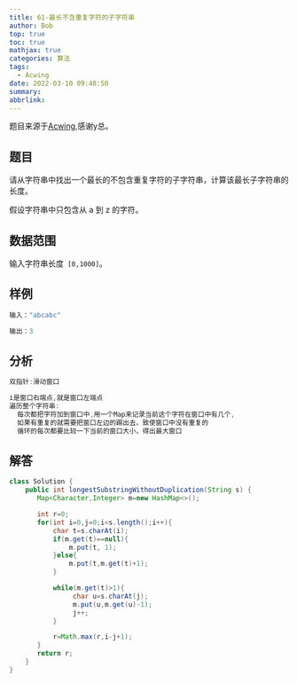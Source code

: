 ```yaml
---
title: 61-最长不含重复字符的子字符串
author: Bob
top: true
toc: true
mathjax: true
categories: 算法
tags:
  - Acwing
date: 2022-03-10 09:48:50
summary:
abbrlink:
---
```

题目来源于[Acwing](https://www.acwing.com/),感谢y总。



## 题目
请从字符串中找出一个最长的不包含重复字符的子字符串，计算该最长子字符串的长度。

假设字符串中只包含从 a 到 z 的字符。

## 数据范围
输入字符串长度` [0,1000]`。

## 样例
```java
输入："abcabc"

输出：3
```

## 分析
```java
双指针:滑动窗口

i是窗口右端点,就是窗口左端点
遍历整个字符串:
  每次都把字符加到窗口中,用一个Map来记录当前这个字符在窗口中有几个,
  如果有重复的就需要把窗口左边的踢出去，致使窗口中没有重复的
  循环的每次都要比较一下当前的窗口大小，得出最大窗口
```

## 解答
```java
class Solution {
    public int longestSubstringWithoutDuplication(String s) {
       Map<Character,Integer> m=new HashMap<>();

       int r=0;
       for(int i=0,j=0;i<s.length();i++){
           char t=s.charAt(i);
           if(m.get(t)==null){
               m.put(t, 1);
           }else{
               m.put(t,m.get(t)+1);
           }

           while(m.get(t)>1){
                char u=s.charAt(j);
                m.put(u,m.get(u)-1);
                j++;
           }

           r=Math.max(r,i-j+1);
       }
       return r;
    }
}
```